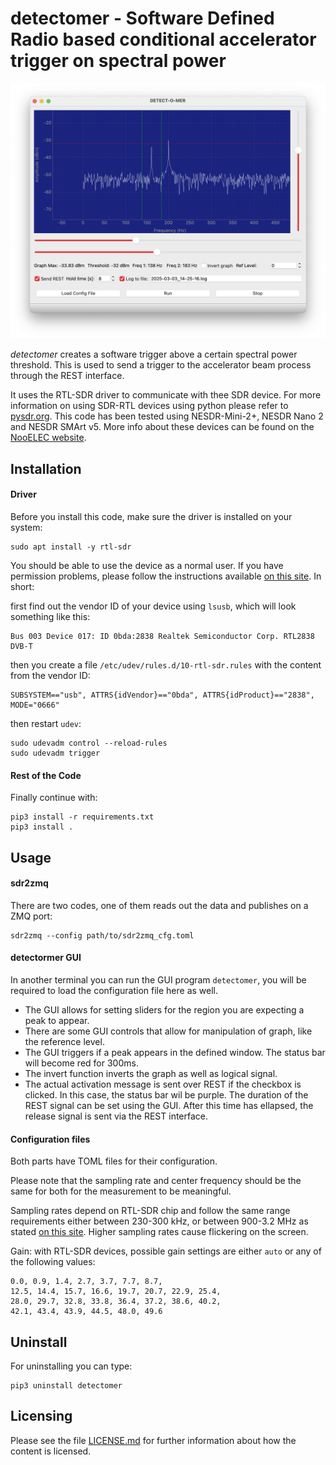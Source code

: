 # detectomer - Software Defined Radio based conditional accelerator trigger on spectral power

<div style="margin-left:auto;margin-right:auto;text-align:center">
<img src="https://raw.githubusercontent.com/xaratustrah/detectomer/master/rsrc/detectomer.png" width="512">
</div>

*detectomer* creates a software trigger above a certain spectral power threshold. This is used to send a trigger to the accelerator beam process through the REST interface.

It uses the RTL-SDR driver to communicate with thee SDR device. For more information on using SDR-RTL devices using python please refer to [pysdr.org](https://pysdr.org/content/rtlsdr.html). This code has been tested using NESDR-Mini-2+, NESDR Nano 2 and NESDR SMArt v5. More info about these devices can be found on the [NooELEC website](https://support.nooelec.com/hc/en-us/articles/360005805834-NESDR-Series).

## Installation

#### Driver

Before you install this code, make sure the driver is installed on your system:

```
sudo apt install -y rtl-sdr
```

You should be able to use the device as a normal user. If you have permission problems, please follow the instructions available [on this site](https://pysdr.org/content/rtlsdr.html#rtl-sdr-background). In short:

first find out the vendor ID of your device using `lsusb`, which will look something like this:

```
Bus 003 Device 017: ID 0bda:2838 Realtek Semiconductor Corp. RTL2838 DVB-T
```

then you create a file `/etc/udev/rules.d/10-rtl-sdr.rules` with the content from the vendor ID:

```
SUBSYSTEM=="usb", ATTRS{idVendor}=="0bda", ATTRS{idProduct}=="2838", MODE="0666"
```

then restart `udev`:

```
sudo udevadm control --reload-rules
sudo udevadm trigger
```

#### Rest of the Code

Finally continue with:

```
pip3 install -r requirements.txt
pip3 install .
```

## Usage

#### sdr2zmq

There are two codes, one of them reads out the data and publishes on a ZMQ port:

```
sdr2zmq --config path/to/sdr2zmq_cfg.toml
```

#### detectormer GUI

In another terminal you can run the GUI program `detectomer`, you will be required to load the configuration file here as well.

- The GUI allows for setting sliders for the region you are expecting a peak to appear.
- There are some GUI controls that allow for manipulation of graph, like the reference level.
- The GUI triggers if a peak appears in the defined window. The status bar will become red for 300ms.
- The invert function inverts the graph as well as logical signal.
- The actual activation message is sent over REST if the checkbox is clicked. In this case, the status bar wil be purple. The duration of the REST signal can be set using the GUI. After this time has ellapsed, the release signal is sent via the REST interface.


#### Configuration files

Both parts have TOML files for their configuration.

Please note that the sampling rate and center frequency should be the same for both for the measurement to be meaningful.

Sampling rates depend on RTL-SDR chip and follow the same range requirements either between 230-300 kHz, or between 900-3.2 MHz as stated [on this site](https://pysdr.org/content/rtlsdr.html#rtl-sdr-background). Higher sampling rates cause flickering on the screen. 

Gain: with RTL-SDR devices, possible gain settings are either `auto` or any of the following values: 

```
0.0, 0.9, 1.4, 2.7, 3.7, 7.7, 8.7,
12.5, 14.4, 15.7, 16.6, 19.7, 20.7, 22.9, 25.4,
28.0, 29.7, 32.8, 33.8, 36.4, 37.2, 38.6, 40.2,
42.1, 43.4, 43.9, 44.5, 48.0, 49.6
```

## Uninstall

For uninstalling you can type:

```
pip3 uninstall detectomer
```

## Licensing

Please see the file [LICENSE.md](./LICENSE.md) for further information about how the content is licensed.
